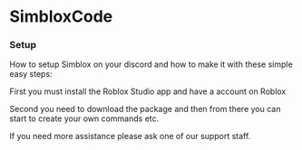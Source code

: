 # SimbloxCode

### Setup


How to setup Simblox on your discord and how to make it with these simple easy steps:

First you must install the Roblox Studio app and have a account on Roblox

Second you need to download the package and then from there you can start to create your own commands etc.

If you need more assistance please ask one of our support staff.
